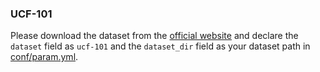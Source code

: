 ### UCF-101

Please download the dataset from the [official website](https://www.crcv.ucf.edu/data/UCF101.php)
and declare the `dataset` field as `ucf-101` and the `dataset_dir` field as your dataset path in [conf/param.yml](../../conf/param.yml).
